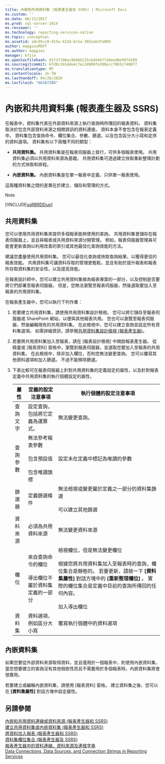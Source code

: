 ```yaml
---
title: 內嵌和共用資料集 (報表產生器及 SSRS) | Microsoft Docs
ms.custom: ''
ms.date: 06/13/2017
ms.prod: sql-server-2014
ms.reviewer: ''
ms.technology: reporting-services-native
ms.topic: conceptual
ms.assetid: adc95cc0-d15a-413d-bc5a-302eab37a069
author: maggiesMSFT
ms.author: maggies
manager: kfile
ms.openlocfilehash: 01f37190ac96486235cbdd4477a0eed0e9974389
ms.sourcegitcommit: 6fd8c1914de4c7ac24900fe388ecc7883c740077
ms.translationtype: MT
ms.contentlocale: zh-TW
ms.lasthandoff: 04/26/2020
ms.locfileid: "66107280"
---
```

# <a name="embedded-and-shared-datasets-report-builder-and-ssrs"></a>內嵌和共用資料集 (報表產生器及 SSRS)
  在報表中，資料集代表在外部資料來源上執行查詢時所傳回的報表資料。 資料集取決於包含外部資料來源之相關資訊的資料連接。 資料本身不會包含在報表定義中。 資料集包含查詢命令、欄位集合、參數、篩選，以及包含區分大小寫和定序的資料選項。 資料集有以下兩種不同的類型：  
  
-   **共用資料集。** 共用資料集是在報表伺服器上發行，可供多個報表使用。 共用資料集必須以共用資料來源為基礎。 共用資料集可透過建立快取重新整理計劃的方式快取和排程。  
  
-   **內嵌資料集。** 內嵌資料集是在單一報表中定義，只供單一報表使用。  
  
 這兩種資料集之間的差異在於建立、儲存和管理的方式。  
  
> [!NOTE]  
>  [!INCLUDE[ssRBRDDup](../../includes/ssrbrddup-md.md)]  
  
## <a name="shared-datasets"></a>共用資料集  
 您可以使用共用資料集來提供多個報表能夠使用的查詢。 共用資料集會儲存在報表伺服器上，並且與報表或共用資料來源分開管理。 例如，報表伺服器管理員可能會更新查詢以利用改善的索引或其他最佳化查詢效能的方法。  
  
 建議您盡量使用共用資料集。 您可以最佳化查詢或快取查詢結果，以獲得更佳的報表效能。 共用資料集可讓資料存取的管理更輕鬆，並且有助於提升報表和報表所存取資料集的安全性，以及提高效能。  
  
 在報表設計師中，您可以建立共用資料集做為報表專案的一部分，以及控制是否要將它們部署至報表伺服器。 但是，您無法瀏覽至報表伺服器，然後選取要加入至報表的共用資料集。  
  
 在報表產生器中，您可以執行下列作業：  
  
1.  若要建立共用資料集，請使用共用資料集設計檢視。 您可以將它儲存至報表伺服器或 SharePoint 網站，以便與其他報表共用。 您也可以瀏覽至報表伺服器，然後編輯現有的共用資料集。 在此檢視中，您可以建立查詢並設定所有資料集選項。 如需詳細資訊，請參閱[共用資料集設計檢視 &#40;報表產生器&#41;](../report-builder/shared-dataset-design-view-report-builder.md)。  
  
2.  若要將共用資料集加入至報表，請在 [報表設計檢視] 中開啟報表產生器。 從精靈或 [報表資料] 窗格中，瀏覽到報表伺服器，並選取您要加入至報表的共用資料集。 在此檢視中，除非加入欄位，否則您無法變更查詢。 您可以覆寫其他資料選項和加入篩選。 不過不能移除篩選。  
  
3.  下表比較可在報表伺服器上針對共用資料集的定義設定的屬性，以及針對報表定義中共用資料集的執行個體設定的屬性。  
  
    |屬性|定義的設定注意事項|執行個體的設定注意事項|  
    |--------------|--------------------------------------------|------------------------------------------|  
    |查詢文字|設定查詢，包括將它定義為運算式。|無法變更查詢。|  
    |查詢參數|無法參考報表參數<br /><br /> 包含預設值<br /><br /> 包含唯讀旗標|設定未在定義中標記為唯讀的參數|  
    |篩選器|定義篩選條件|無法檢視或變更屬於定義之一部分的資料集篩選<br /><br /> 可以建立其他篩選|  
    |資料來源|必須為共用資料來源|無法變更資料來源|  
    |欄位|來自查詢命令的欄位<br /><br /> 導出欄位不屬於資料集定義的一部分|檢視欄位，但是無法變更欄位<br /><br /> 根據您將共用資料集加入至報表時的查詢，欄位集合是靜態的。 若要更新，請按一下 **[資料集屬性]** 對話方塊中的 **[重新整理欄位]** 。 實際的欄位集合是定義中目前的查詢所傳回的任何內容。<br /><br /> 加入導出欄位|  
    |資料集|資料選項，例如區分大小寫|覆寫執行個體中的資料選項|  
  
## <a name="embedded-datasets"></a>內嵌資料集  
 如果您要從外部資料來源取得資料，並且僅用於一個報表中，則使用內嵌資料集。 當您想要建立的查詢沒有其他相依性而且不需要用於多個報表時，內嵌資料集將會很實用。  
  
 若要建立或編輯內嵌資料集，請使用 [報表資料] 窗格。 建立資料集之後，您可以在 **[資料集屬性]** 對話方塊中設定屬性。  
  
## <a name="see-also"></a>另請參閱  
 [內嵌和共用資料連線或資料來源 &#40;報表產生器和 SSRS&#41;](../embedded-and-shared-data-connections-or-data-sources-report-builder-and-ssrs.md)   
 [建立共用資料集或內嵌資料集 &#40;報表產生器和 SSRS&#41;](create-a-shared-dataset-or-embedded-dataset-report-builder-and-ssrs.md)   
 [將資料加入報表 &#40;報表產生器和 SSRS&#41;](report-datasets-ssrs.md)   
 [資料集欄位集合 &#40;報表產生器及 SSRS&#41;](dataset-fields-collection-report-builder-and-ssrs.md)   
 [報表產生器中的資料連線、資料來源及連接字串](../data-connections-data-sources-and-connection-strings-in-report-builder.md)   
 [Data Connections, Data Sources, and Connection Strings in Reporting Services](../data-connections-data-sources-and-connection-strings-in-reporting-services.md)  
  
  
